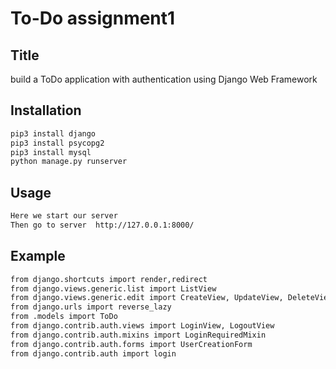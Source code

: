 # To-Do assignment1
## Title
build a ToDo application with authentication using Django Web Framework 






## Installation

```bash
pip3 install django
pip3 install psycopg2
pip3 install mysql
python manage.py runserver
```
## Usage
```bash
Here we start our server 
Then go to server  http://127.0.0.1:8000/
```
## Example
```bash
from django.shortcuts import render,redirect
from django.views.generic.list import ListView
from django.views.generic.edit import CreateView, UpdateView, DeleteView, FormView
from django.urls import reverse_lazy
from .models import ToDo
from django.contrib.auth.views import LoginView, LogoutView
from django.contrib.auth.mixins import LoginRequiredMixin
from django.contrib.auth.forms import UserCreationForm
from django.contrib.auth import login 
```
```bash
